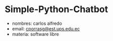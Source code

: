 # Simple-Python-Chatbot

- nombres: carlos alfredo
- email: cporrasg@est.ups.edu.ec
- materia: software libre



